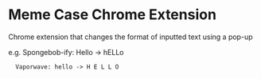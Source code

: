 # Meme Case Chrome Extension

Chrome extension that changes the format of inputted text using a pop-up

e.g.  Spongebob-ify: Hello -> hELLo

      Vaporwave: hello -> H E L L O
